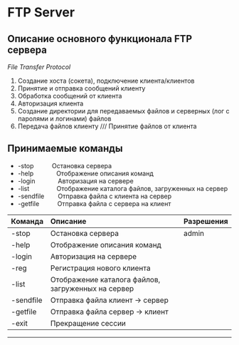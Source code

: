 # FTP Server

## Описание основного функционала FTP сервера

*File Transfer Protocol*

1. Создание хоста (сокета), подключение клиента/клиентов
2. Принятие и отправка сообщений клиенту
3. Обработка сообщений от клиента
4. Авторизация клиента
5. Создание директории для передаваемых файлов и серверных (лог с паролями и логинами) файлов
6. Передача файлов клиенту /// Принятие файлов от клиента

## Принимаемые команды

* -stop⠀⠀⠀⠀Остановка сервера
* -help⠀⠀⠀⠀⠀Отображение описания команд
* -login⠀⠀⠀⠀⠀Авторизация на сервере
* -list⠀⠀⠀⠀⠀⠀Отображение каталога файлов, загруженных на сервер
* -sendfile⠀⠀⠀Отправка файла с клиента на сервер
* -getfile⠀⠀⠀⠀Отправка файла с сервера на клиент

|Команда|Описание|Разрешения|
|:-|:-|:-|
|-stop|Остановка сервера|admin|
|-help|Отображение описания команд||
|-login|Авторизация на сервере||
|-reg|Регистрация нового клиента||
|-list|Отображение каталога файлов, загруженных на сервер||
|-sendfile|Отправка файла клиент -> сервер||
|-getfile|Отправка файла сервер -> клиент||
|-exit|Прекращение сессии||

***
